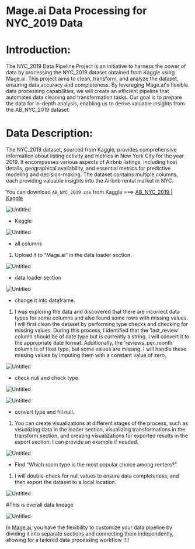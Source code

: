 # Mage.ai Data Processing for NYC_2019 Data

# Introduction:
The NYC_2019 Data Pipeline Project is an initiative to harness the power of data by processing the NYC_2019 dataset obtained from Kaggle using Mage.ai. This project aims to clean, transform, and analyze the dataset, ensuring data accuracy and completeness. By leveraging Mage.ai's flexible data processing capabilities, we will create an efficient pipeline that automates data cleaning and transformation tasks. Our goal is to prepare the data for in-depth analysis, enabling us to derive valuable insights from the AB_NYC_2019 dataset.

# Data Description:
The NYC_2019 dataset, sourced from Kaggle, provides comprehensive information about listing activity and metrics in New York City for the year 2019. It encompasses various aspects of Airbnb listings, including host details, geographical availability, and essential metrics for predictive modeling and decision-making. The dataset contains multiple columns, each providing valuable insights into the Airbnb rental market in NYC.

You can download `AB_NYC_2019.csv` from Kaggle ===>
[AB_NYC_2019 | Kaggle](https://www.kaggle.com/code/jameshjkang/ab-nyc-2019)

![Untitled](https://github.com/Chaphowasit4522/Portfolio/blob/afac1cc5d490a40931c916d3fdc6015a586662aa/Projects/AB_NYC_2019/Picture/Untitled.png)

- Kaggle

![Untitled](https://github.com/Chaphowasit4522/Portfolio/blob/afac1cc5d490a40931c916d3fdc6015a586662aa/Projects/AB_NYC_2019/Picture/Untitled%201.png)

- all columns

1. Upload it to “Mage.ai” in the data loader section.

![Untitled](https://github.com/Chaphowasit4522/Portfolio/blob/afac1cc5d490a40931c916d3fdc6015a586662aa/Projects/AB_NYC_2019/Picture/Untitled%202.png)

- data loader section

![Untitled](https://github.com/Chaphowasit4522/Portfolio/blob/afac1cc5d490a40931c916d3fdc6015a586662aa/Projects/AB_NYC_2019/Picture/Untitled%203.png)

- change it into dataframe.

1. I was exploring the data and discovered that there are incorrect data types for some columns and also found some rows with missing values. I will first clean the dataset by performing type checks and checking for missing values. During this process, I identified that the 'last_review' column should be of date type but is currently a string. I will convert it to the appropriate date format. Additionally, the 'reviews_per_month' column is of float type, but some values are missing. I will handle these missing values by imputing them with a constant value of zero.

![Untitled](https://github.com/Chaphowasit4522/Portfolio/blob/afac1cc5d490a40931c916d3fdc6015a586662aa/Projects/AB_NYC_2019/Picture/Untitled%204.png)

- check null and check type.

![Untitled](https://github.com/Chaphowasit4522/Portfolio/blob/afac1cc5d490a40931c916d3fdc6015a586662aa/Projects/AB_NYC_2019/Picture/Untitled%205.png)

![Untitled](https://github.com/Chaphowasit4522/Portfolio/blob/afac1cc5d490a40931c916d3fdc6015a586662aa/Projects/AB_NYC_2019/Picture/Untitled%206.png)

- convert type and fill null.

1. You can create visualizations at different stages of the process, such as visualizing data in the loader section, visualizing transformations in the transform section, and creating visualizations for exported results in the export section. I can provide an example if needed.

![Untitled](https://github.com/Chaphowasit4522/Portfolio/blob/afac1cc5d490a40931c916d3fdc6015a586662aa/Projects/AB_NYC_2019/Picture/Untitled%207.png)

- Find “Which room type is the most popular choice among renters?”

1. I will double-check for null values to ensure data completeness, and then export the dataset to a local location.

![Untitled](https://github.com/Chaphowasit4522/Portfolio/blob/afac1cc5d490a40931c916d3fdc6015a586662aa/Projects/AB_NYC_2019/Picture/Untitled%208.png)

#This is overall data lineage

![Untitled](https://github.com/Chaphowasit4522/Portfolio/blob/afac1cc5d490a40931c916d3fdc6015a586662aa/Projects/AB_NYC_2019/Picture/Untitled%209.png)

In [Mage.ai](http://mage.ai/), you have the flexibility to customize your data pipeline by dividing it into separate sections and connecting them independently, allowing for a tailored data processing workflow !!!!
